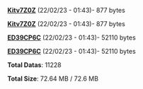 [**Kitv7Z0Z**](/data/Kitv7Z0Z.txt) (22/02/23 - 01:43)- 877 bytes

[**Kitv7Z0Z**](/data/Kitv7Z0Z.txt) (22/02/23 - 01:43)- 877 bytes

[**ED39CP6C**](/data/ED39CP6C.txt) (22/02/23 - 01:43)- 52110 bytes

[**ED39CP6C**](/data/ED39CP6C.txt) (22/02/23 - 01:43)- 52110 bytes

**Total Datas**: 11228

**Total Size**: 72.64 MB / 72.6 MB